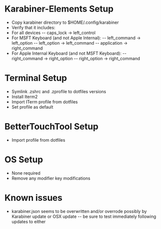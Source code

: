 # Karabiner-Elements Setup
- Copy karabiner directory to $HOME/.config/karabiner
- Verify that it includes:
- For all devices
-- caps_lock -> left_control
- For MSFT Keyboard (and not Apple Internal):
-- left_command -> left_option
-- left_option -> left_command
-- application -> right_command
- For Apple Internal Keyboard (and not MSFT Keyboard):
-- right_command -> right_option
-- right_option -> right_command

# Terminal Setup
- Symlink .zshrc and .zprofile to dotfiles versions
- Install Iterm2
- Import ITerm profile from dotfiles
- Set profile as default

# BetterTouchTool Setup
- Import profile from dotfiles

# OS Setup
- None required
- Remove any modifier key modifications

# Known issues
- karabiner.json seems to be overwritten and/or overrode possibly by Karabiner update or OSX update -- be sure to test immediately following updates to either